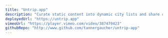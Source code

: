 ```yaml
---
title: "Untrip.app"
description: "Curate static content into dynamic city lists and share on social media. Uses Gatsby, Sanity CMS, Apollo Client and React Hooks Apollo, Apollo Server, JWT authentication, Prisma database client."
deployedUrl: "https://untrip.app"
vimeoUrl: "https://player.vimeo.com/video/387479423"
githubRepo: "http://www.github.com/tannergaucher/untrip-app"
---
```

